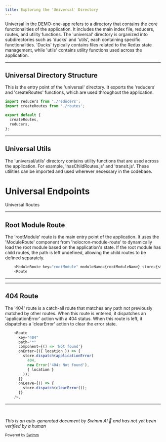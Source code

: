 ```yaml
---
title: Exploring the 'Universal' Directory
---
```

Universal in the DEMO-one-app refers to a directory that contains the core functionalities of the application. It includes the main index file, reducers, routes, and utility functions. The 'universal' directory is organized into subdirectories such as 'ducks' and 'utils', each containing specific functionalities. 'Ducks' typically contains files related to the Redux state management, while 'utils' contains utility functions used across the application.

<SwmSnippet path="/src/universal/index.js" line="17">

---

## Universal Directory Structure

This is the entry point of the 'universal' directory. It exports the 'reducers' and 'createRoutes' functions, which are used throughout the application.

```javascript
import reducers from './reducers';
import createRoutes from './routes';

export default {
  createRoutes,
  reducers,
};
```

---

</SwmSnippet>

## Universal Utils

The 'universal/utils' directory contains utility functions that are used across the application. For example, 'hasChildRoutes.js' and 'transit.js'. These utilities can be imported and used wherever necessary in the codebase.

# Universal Endpoints

Universal Routes

<SwmSnippet path="/src/universal/routes.jsx" line="33">

---

## Root Module Route

The 'rootModule' route is the main entry point of the application. It uses the 'ModuleRoute' component from 'holocron-module-route' to dynamically load the root module based on the application's state. If the root module has child routes, the path is left undefined, allowing the child routes to be defined separately.

```javascript
    <ModuleRoute key="rootModule" moduleName={rootModuleName} store={store} path={rootHasChildRoutes ? undefined : '/'} />,
    <Route
```

---

</SwmSnippet>

<SwmSnippet path="/src/universal/routes.jsx" line="34">

---

## 404 Route

The '404' route is a catch-all route that matches any path not previously matched by other routes. When this route is entered, it dispatches an 'applicationError' action with a 404 status. When this route is left, it dispatches a 'clearError' action to clear the error state.

```javascript
    <Route
      key="404"
      path="*"
      component={() => 'Not found'}
      onEnter={({ location }) => {
        store.dispatch(applicationError(
          404,
          new Error('404: Not found'),
          { location }
        ));
      }}
      onLeave={() => {
        store.dispatch(clearError());
      }}
    />,
```

---

</SwmSnippet>

&nbsp;

*This is an auto-generated document by Swimm AI 🌊 and has not yet been verified by a human*

<SwmMeta version="3.0.0" repo-id="Z2l0aHViJTNBJTNBREVNTy1vbmUtYXBwJTNBJTNBZ2lsYWRuYXZvdA==" repo-name="DEMO-one-app" doc-type="overview"><sup>Powered by [Swimm](/)</sup></SwmMeta>
